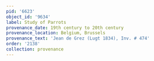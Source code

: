 ```yaml
---
pid: '6623'
object_id: '9634'
label: Study of Parrots
provenance_date: 19th century to 20th century
provenance_location: Belgium, Brussels
provenance_text: 'Jean de Grez (Lugt 1834), Inv. # 474'
order: '2138'
collection: provenance
---
```

